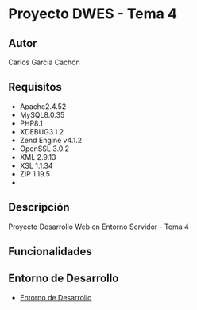 # Proyecto DWES - Tema 4
## Autor
Carlos García Cachón
## Requisitos
   - Apache2.4.52
   - MySQL8.0.35
   - PHP8.1
   - XDEBUG3.1.2
   - Zend Engine v4.1.2
   - OpenSSL 3.0.2
   - XML 2.9.13
   - XSL 1.1.34
   - ZIP 1.19.5
   - 
## Descripción
Proyecto Desarrollo Web en Entorno Servidor - Tema 4

## Funcionalidades

## Entorno de Desarrollo
   - [Entorno de Desarrollo](http://daw214.isauces.local/214DWESProyectoTema4/indexProyectoTema4.html)

